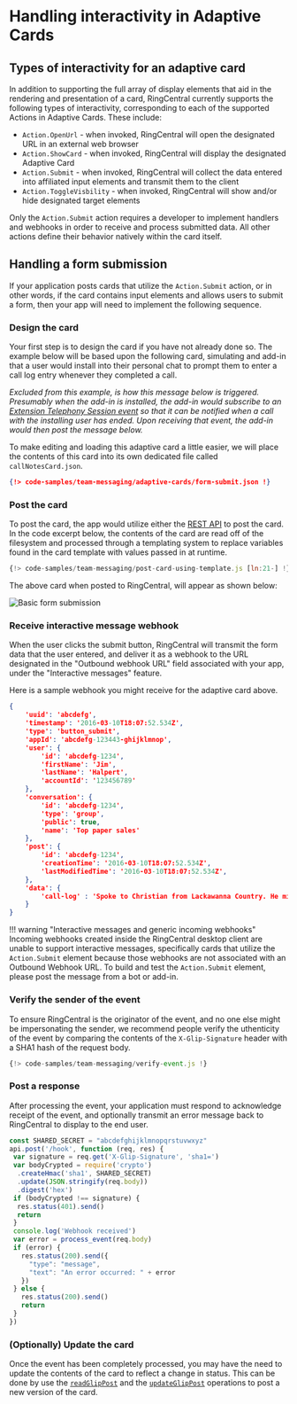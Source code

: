 # Handling interactivity in Adaptive Cards

## Types of interactivity for an adaptive card

In addition to supporting the full array of display elements that aid in the rendering and presentation of a card, RingCentral currently supports the following types of interactivity, corresponding to each of the supported Actions in Adaptive Cards. These include:

* `Action.OpenUrl` - when invoked, RingCentral will open the designated URL in an external web browser
* `Action.ShowCard` - when invoked, RingCentral will display the designated Adaptive Card 
* `Action.Submit` - when invoked, RingCentral will collect the data entered into affiliated input elements and transmit them to the client
* `Action.ToggleVisbility` - when invoked, RingCentral will show and/or hide designated target elements 

Only the `Action.Submit` action requires a developer to implement handlers and webhooks in order to receive and process submitted data. All other actions define their behavior natively within the card itself. 

## Handling a form submission

If your application posts cards that utilize the `Action.Submit` action, or in other words, if the card contains input elements and allows users to submit a form, then your app will need to implement the following sequence.

### Design the card

Your first step is to design the card if you have not already done so. The example below will be based upon the following card, simulating and add-in that a user would install into their personal chat to prompt them to enter a call log entry whenever they completed a call. 

*Excluded from this example, is how this message below is triggered. Presumably when the add-in is installed, the add-in would subscribe to an [Extension Telephony Session event](https://developers.ringcentral.com/api-reference/Extension-Telephony-Sessions-Event) so that it can be notified when a call with the installing user has ended. Upon receiving that event, the add-in would then post the message below.*

To make editing and loading this adaptive card a little easier, we will place the contents of this card into its own dedicated file called `callNotesCard.json`. 

```json
{!> code-samples/team-messaging/adaptive-cards/form-submit.json !}
```

### Post the card

To post the card, the app would utilize either the [REST API](../../posting/cards) to post the card. In the code excerpt below, the contents of the card are read off of the filesystem and processed through a templating system to replace variables found in the card template with values passed in at runtime. 

```js
{!> code-samples/team-messaging/post-card-using-template.js [ln:21-] !}
```

The above card when posted to RingCentral, will appear as shown below:

![Basic form submission](../form-submit.png)

### Receive interactive message webhook

When the user clicks the submit button, RingCentral will transmit the form data that the user entered, and deliver it as a webhook to the URL designated in the "Outbound webhook URL" field associated with your app, under the "Interactive messages" feature. 

Here is a sample webhook you might receive for the adaptive card above.

```json
{
    'uuid': 'abcdefg',
    'timestamp': '2016-03-10T18:07:52.534Z',
    'type': 'button_submit',
    'appId': 'abcdefg-123443-ghijklmnop',
    'user': {
        'id': 'abcdefg-1234',
		'firstName': 'Jim',
		'lastName': 'Halpert',
		'accountId': '123456789'
    },
	'conversation': {
        'id': 'abcdefg-1234',
        'type': 'group',
        'public': true,
        'name': 'Top paper sales'
	},
	'post': {
        'id': 'abcdefg-1234',
        'creationTime': '2016-03-10T18:07:52.534Z',
        'lastModifiedTime': '2016-03-10T18:07:52.534Z',
	},
	'data': {
	    'call-log' : 'Spoke to Christian from Lackawanna Country. He might be interested in 20 reams.'
	}
}
```

!!! warning "Interactive messages and generic incoming webhooks"
    Incoming webhooks created inside the RingCentral desktop client are unable to support interactive messages, specifically cards that utilize the `Action.Submit` element because those webhooks are not associated with an Outbound Webhook URL. To build and test the `Action.Submit` element, please post the message from a bot or add-in. 

### Verify the sender of the event

To ensure RingCentral is the originator of the event, and no one else might be impersonating the sender, we recommend people verify the uthenticity of the event by comparing the contents of the `X-Glip-Signature` header with a SHA1 hash of the request body.

```js
{!> code-samples/team-messaging/verify-event.js !}
```

### Post a response

After processing the event, your application must respond to acknowledge receipt of the event, and optionally transmit an error message back to RingCentral to display to the end user. 

```js
const SHARED_SECRET = "abcdefghijklmnopqrstuvwxyz"
api.post('/hook', function (req, res) {
 var signature = req.get('X-Glip-Signature', 'sha1=')
 var bodyCrypted = require('crypto')
  .createHmac('sha1', SHARED_SECRET)
  .update(JSON.stringify(req.body))
  .digest('hex')
 if (bodyCrypted !== signature) {
  res.status(401).send()
  return
 }
 console.log('Webhook received')
 var error = process_event(req.body)
 if (error) {
   res.status(200).send({
     "type": "message",
	 "text": "An error occurred: " + error
   })
 } else {
   res.status(200).send()
   return
 }
})
```

### (Optionally) Update the card

Once the event has been completely processed, you may have the need to update the contents of the card to reflect a change in status. This can be done by use the [`readGlipPost`](https://developers.ringcentral.com/api-reference/Posts/readGlipPost) and the [`updateGlipPost`](https://developers.ringcentral.com/api-reference/Posts/patchGlipPost) operations to post a new version of the card. 




